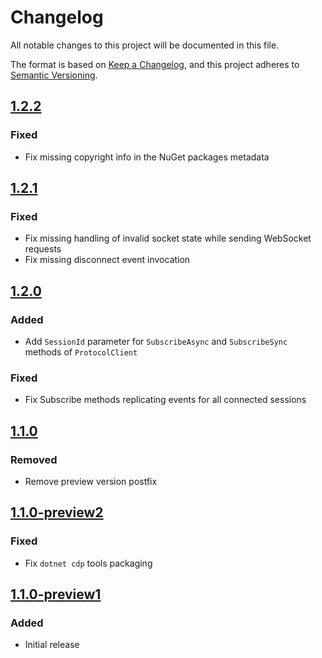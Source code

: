 # Changelog

All notable changes to this project will be documented in this file.

The format is based on [Keep a Changelog](https://keepachangelog.com/en/1.1.0/),
and this project adheres to [Semantic Versioning](https://semver.org/spec/v2.0.0.html).

## [1.2.2]

### Fixed

- Fix missing copyright info in the NuGet packages metadata

## [1.2.1]

### Fixed

- Fix missing handling of invalid socket state while sending WebSocket requests 
- Fix missing disconnect event invocation

## [1.2.0]

### Added

- Add `SessionId` parameter for `SubscribeAsync` and `SubscribeSync` methods of `ProtocolClient`

### Fixed

- Fix Subscribe methods replicating events for all connected sessions

## [1.1.0]

### Removed

- Remove preview version postfix

## [1.1.0-preview2]

### Fixed

- Fix `dotnet cdp` tools packaging

## [1.1.0-preview1]

### Added

- Initial release

[Unreleased]: https://github.com/olivierlacan/keep-a-changelog/compare/1.2.2...HEAD
[1.2.2]: https://github.com/olivierlacan/keep-a-changelog/compare/1.2.1...1.2.2
[1.2.1]: https://github.com/olivierlacan/keep-a-changelog/compare/1.2.0...1.2.1
[1.2.0]: https://github.com/olivierlacan/keep-a-changelog/compare/1.1.0...1.2.0
[1.1.0]: https://github.com/olivierlacan/keep-a-changelog/compare/1.1.0-preview2...1.1.0
[1.1.0-preview2]: https://github.com/olivierlacan/keep-a-changelog/compare/1.1.0-preview1...1.1.0-preview2
[1.1.0-preview1]: https://github.com/olivierlacan/keep-a-changelog/releases/tag/v1.1.0-preview1
